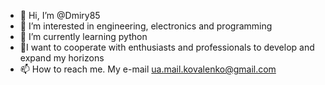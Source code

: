 - 👋 Hi, I’m @Dmiry85
- 👀 I’m interested in engineering, electronics and programming
- 🌱 I’m currently learning python
- 💞️I want to cooperate with enthusiasts and professionals to develop and expand my horizons
- 📫 How to reach me. My e-mail ua.mail.kovalenko@gmail.com

<!---
Dmiry85/Dmiry85 is a ✨ special ✨ repository because its `README.md` (this file) appears on your GitHub profile.
You can click the Preview link to take a look at your changes.
--->
